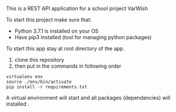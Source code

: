 This is a REST API application for a school project VarWish

To start this project make sure that:
- Python 3.7.1 is installed on your OS
- Have pip3 installed (tool for managing python packages)

To start this app stay at root directory of the app.

1. clone this repository 
2. then put in the commands in following order
```
virtualenv env
source ./env/bin/activate
pip install -r requirements.txt
```

A virtual environment will start and all packages (dependencies) will installed .
